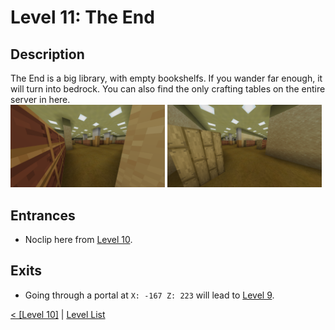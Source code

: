 # Level 11: The End

## Description
The End is a big library, with empty bookshelfs. If you wander far enough, it will turn into bedrock.
You can also find the only crafting tables on the entire server in here.<br/>
<img src="./img/Level_11_0.png" width="49%" />
<img src="./img/Level_11_1.png" width="49%" />

## Entrances
* Noclip here from <a href="./Level_10.md">Level 10</a>.

## Exits
* Going through a portal at `X: -167 Z: 223` will lead to <a href="./Level_9.md">Level 9</a>.

<a href="./Level_10.md">< [Level 10]</a> | <a href="./Levels.md">Level List</a>